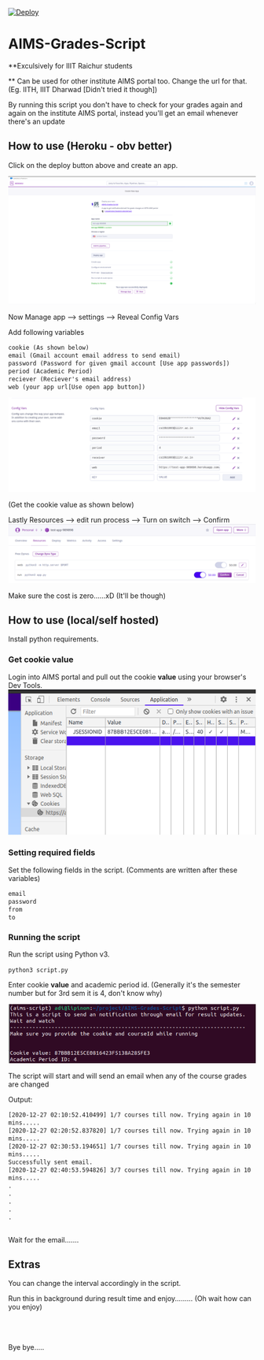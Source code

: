 [![Deploy](https://www.herokucdn.com/deploy/button.svg)](https://heroku.com/deploy?template=https://github.com/crossphoton/AIMS-Grades-Script/tree/test-heroku)

# AIMS-Grades-Script

**Exculsively for IIIT Raichur students

** Can be used for other institute AIMS portal too. Change the url for that. (Eg. IITH, IIIT Dharwad [Didn't tried it though])

By running this script you don't have to check for your grades again and again on the institute AIMS portal, instead you'll get an email whenever there's an update

## How to use (Heroku - obv better)

Click on the deploy button above and create an app.

![Create heroku app](assets/create-app.png)

Now Manage app --> settings --> Reveal Config Vars

Add following variables
```
cookie (As shown below)
email (Gmail account email address to send email)
password (Password for given gmail account [Use app passwords])
period (Academic Period)
reciever (Reciever's email address)
web (your app url[Use open app button])
```
![Set Env](assets/env.png)

(Get the cookie value as shown below)

Lastly Resources --> edit run process --> Turn on switch --> Confirm
![Starting Script](assets/heroku-start.png)

Make sure the cost is zero......xD (It'll be though)

## How to use (local/self hosted)

Install python requirements.

### Get cookie value

Login into AIMS portal and pull out the cookie **value** using your browser's Dev Tools.
![Chrome Example](assets/cookie.png)

### Setting required fields

Set the following fields in the script. (Comments are written after these variables)

```
email
password
from
to
```

### Running the script

Run the script using Python v3.

`python3 script.py`

Enter cookie **value** and academic period id. (Generally it's the semester number but for 3rd sem it is 4, don't know why)

![](assets/starting.png)

The script will start and will send an email when any of the course grades are changed

Output:
```
[2020-12-27 02:10:52.410499] 1/7 courses till now. Trying again in 10 mins.....
[2020-12-27 02:20:52.837820] 1/7 courses till now. Trying again in 10 mins.....
[2020-12-27 02:30:53.194651] 1/7 courses till now. Trying again in 10 mins.....
Successfully sent email.
[2020-12-27 02:40:53.594826] 3/7 courses till now. Trying again in 10 mins.....
.
.
.
.
.


```

Wait for the email.......

## Extras

You can change the interval accordingly in the script.

Run this in background during result time and enjoy......... (Oh wait how can you enjoy)


<br>
<br>
<br>
Bye bye.....